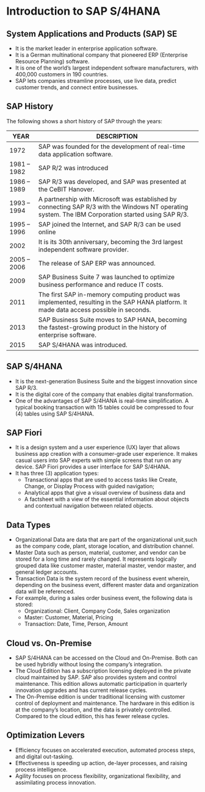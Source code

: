 # Introduction to SAP S/4HANA

## System Applications and Products (SAP) SE 
- It is the market leader in enterprise application software.
- It is a German multinational company that pioneered ERP (Enterprise Resource Planning) software.
- It is one of the world’s largest independent software manufacturers, with 400,000 customers in 190 countries.
- SAP lets companies streamline processes, use live data, predict customer trends, and connect entire businesses.

## SAP History
The following shows a short history of SAP through the years:

| YEAR | DESCRIPTION |
|------|-------------|
| 1972 | SAP was founded for the development of real-time data application software. |
| 1981 – 1982 | SAP R/2 was introduced |
| 1986 – 1989 | SAP R/3 was developed, and SAP was presented at the CeBIT Hanover. |
| 1993 – 1994 | A partnership with Microsoft was established by connecting SAP R/3 with the Windows NT operating system. The IBM Corporation started using SAP R/3. |
| 1995 – 1996 | SAP joined the Internet, and SAP R/3 can be used online |
| 2002 | It is its 30th anniversary, becoming the 3rd largest independent software provider. |
| 2005 – 2006 | The release of SAP ERP was announced. |
| 2009 | SAP Business Suite 7 was launched to optimize business performance and reduce IT costs. |
| 2011 | The first SAP in-memory computing product was implemented, resulting in the SAP HANA platform. It made data access possible in seconds. |
| 2013 | SAP Business Suite moves to SAP HANA, becoming the fastest-growing product in the history of enterprise software. |
| 2015 | SAP S/4HANA was introduced. |

## SAP S/4HANA
- It is the next-generation Business Suite and the biggest innovation since SAP R/3.
- It is the digital core of the company that enables digital transformation.
- One of the advantages of SAP S/4HANA is real-time simplification. A typical booking transaction with 15 tables
could be compressed to four (4) tables using SAP S/4HANA.

## SAP Fiori
- It is a design system and a user experience (UX) layer that allows business app creation with a consumer-grade
user experience. It makes casual users into SAP experts with simple screens that run on any device. SAP Fiori
provides a user interface for SAP S/4HANA.
- It has three (3) application types:
  - Transactional apps that are used to access tasks like Create, Change, or Display Process with
guided navigation;
  - Analytical apps that give a visual overview of business data and
  - A factsheet with a view of the essential information about objects and contextual navigation
between related objects.

## Data Types
- Organizational Data are data that are part of the organizational unit,such as the company code, plant, storage location, and distribution channel.
- Master Data such as person, material, customer, and vendor can be stored for a long time and rarely changed. It represents logically grouped data like customer master, material master, vendor master, and general ledger accounts.
- Transaction Data is the system record of the business event wherein, depending on the business event, different master data and organization data will be referenced.
- For example, during a sales order business event, the following data is stored:
  - Organizational: Client, Company Code, Sales organization
  - Master: Customer, Material, Pricing
  - Transaction: Date, Time, Person, Amount

## Cloud vs. On-Premise
- SAP S/4HANA can be accessed on the Cloud and On-Premise. Both can be used hybridly without losing the company’s integration.
- The Cloud Edition has a subscription licensing deployed in the private cloud maintained by SAP. SAP also provides system and control maintenance. This edition allows automatic participation in quarterly innovation upgrades and has current release cycles.
- The On-Premise edition is under traditional licensing with customer control of deployment and maintenance. The hardware in this edition is at the company’s location, and the data is privately controlled. Compared to the cloud edition, this has fewer release cycles.

## Optimization Levers
- Efficiency focuses on accelerated execution, automated process steps, and digital out-tasking.
- Effectiveness is speeding up action, de-layer processes, and raising process intelligence.
- Agility focuses on process flexibility, organizational flexibility, and assimilating process innovation.
